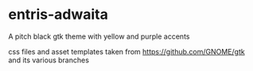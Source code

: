 # entris-adwaita
A pitch black gtk theme with yellow and purple accents

css files and asset templates taken from https://github.com/GNOME/gtk and its various branches

